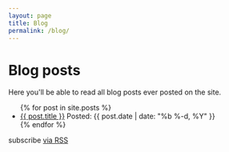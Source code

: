```yaml
---
layout: page
title: Blog
permalink: /blog/
---
```


<h1 class="post-title">Blog posts</h1>

Here you'll be able to read all blog posts ever posted on the site.

<div class="home">
    
  <ul class="post-list">
    {% for post in site.posts %}
      <li>
          <a class="post-link" href="{{ post.url | prepend: site.baseurl }}">{{ post.title }}</a>
          <span class="post-meta">Posted: {{ post.date | date: "%b %-d, %Y" }}</span>
      </li>
    {% endfor %}
  </ul>

  <p class="rss-subscribe">subscribe <a href="{{ "/feed.xml" | prepend: site.baseurl }}">via RSS</a></p>

</div>
